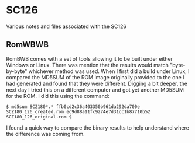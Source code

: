 # SC126
Various notes and files associated with the SC126

## RomWBWB
RomBWB comes with a set of tools allowing it to be built under either Windows or Linux. There was mention that the results would match "byte-by-byte" whichever method was used. When I first did a build under Linux, I compared the MD5SUM of the ROM image originally provided to the one I had generated and found that they were different. Digging a bit deeper, the next day I tried this on a different computer and got yet another MD5SUM for the ROM. I did this using the command:

`$ md5sum SCZ180*.*
ffb0cd2c36a403350b961da292da700e  SCZ180_126_created.rom
ec9d88a11fc9274e7d31cc1b87710b52  SCZ180_126_original.rom
$`

I found a quick way to compare the binary results to help understand where the difference was coming from.
